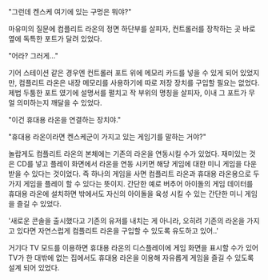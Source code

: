 "그런데 켄스케 여기에 있는 구멍은 뭐야?" 

마유미의 질문에 컴플리트 라온의 정면 하단부를 살피자, 컨트롤러를 장착하는 곳 바로 옆에 독특한 포트가 달려 있었다. 

"어라? 그러게..." 

기어 스테이션 같은 경우엔 컨트롤러 포트 위에 메모리 카드를 넣을 수 있게 되어 있었지만, 컴플리트 라온은 내장 메모리를 사용하기에 따로 저장 장치를 구입할 필요는 없었다. 
제법 두툼한 포트 였기에 설명서를 펼치고 작 부위의 명칭을 살피자, 이내 그 포트가 무얼 의미하는지 깨달을 수 있었다. 

"이건 휴대용 라온을 연결하는 장치야." 

"휴대용 라온이라면 켄스케군이 가지고 있는 게임기를 말하는 거야?" 

놀랍게도 컴플리트 라온의 본체에는 기존의 라온을 연동시킬 수가 있었다. 
재미있는 것은 CD를 넣고 플레이 화면에서 라온을 연동 시키면 해당 게임에 대한 미니 게임을 다운 받을 수 있다는 것이었다. 
즉 하나의 게임을 사면 컴플리트 라온과 휴대용 라온용으로 두가지 게임을 플레이 할 수 있다는 뜻이지. 
간단한 예로 버추어 아이돌의 게임 데이터를 휴대용 라온에 설치하면 밖에서도 자신의 아이돌을 육성 시킬 수 있는 간단한 미니 게임을 즐길 수 있었다. 

'새로운 콘솔을 출시했다고 기존의 유저를 내치는 게 아니라, 오히려 기존의 라온을 가지고 있다면 자연스럽게 컴플리트 라온을 구입할 수 있도록 유도하고 있어..' 

거기다 TV 모드를 이용하면 휴대용 라온의 디스플레이에 게임 화면을 표시할 수가 있어 TV가 한 대밖에 없는 집에서도 휴대용 라온을 이용해 자유롭게 게임을 즐길 수 있도록 설계 되어 있었다. 